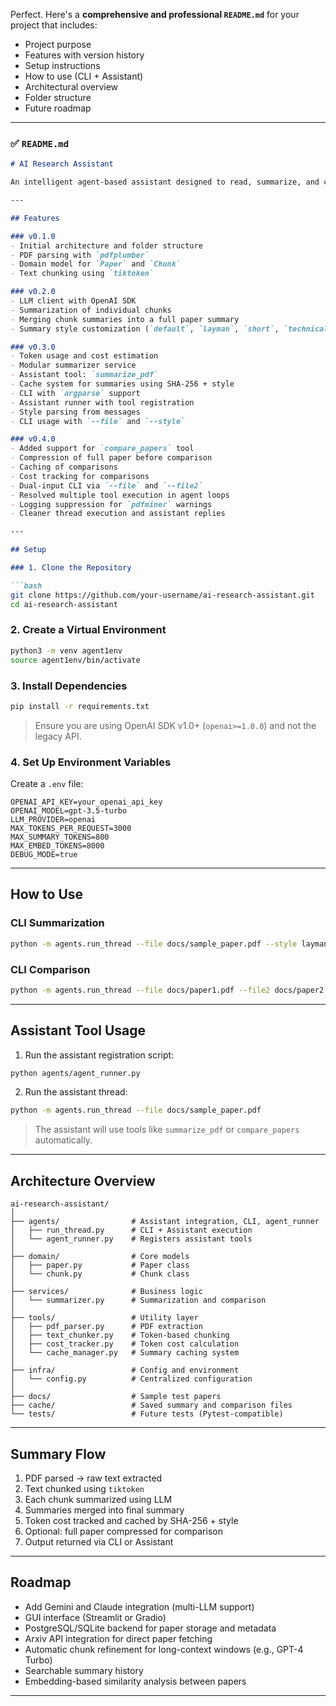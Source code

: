 Perfect. Here's a **comprehensive and professional `README.md`** for your project that includes:

- Project purpose  
- Features with version history  
- Setup instructions  
- How to use (CLI + Assistant)  
- Architectural overview  
- Folder structure  
- Future roadmap

---

### ✅ `README.md`

```markdown
# AI Research Assistant

An intelligent agent-based assistant designed to read, summarize, and compare research papers using LLMs like OpenAI's GPT. It supports customizable summary styles, cost tracking, chunk compression, caching, and both CLI and OpenAI Assistant integration.

---

## Features

### v0.1.0
- Initial architecture and folder structure
- PDF parsing with `pdfplumber`
- Domain model for `Paper` and `Chunk`
- Text chunking using `tiktoken`

### v0.2.0
- LLM client with OpenAI SDK
- Summarization of individual chunks
- Merging chunk summaries into a full paper summary
- Summary style customization (`default`, `layman`, `short`, `technical`)

### v0.3.0
- Token usage and cost estimation
- Modular summarizer service
- Assistant tool: `summarize_pdf`
- Cache system for summaries using SHA-256 + style
- CLI with `argparse` support
- Assistant runner with tool registration
- Style parsing from messages
- CLI usage with `--file` and `--style`

### v0.4.0
- Added support for `compare_papers` tool
- Compression of full paper before comparison
- Caching of comparisons
- Cost tracking for comparisons
- Dual-input CLI via `--file` and `--file2`
- Resolved multiple tool execution in agent loops
- Logging suppression for `pdfminer` warnings
- Cleaner thread execution and assistant replies

---

## Setup

### 1. Clone the Repository

```bash
git clone https://github.com/your-username/ai-research-assistant.git
cd ai-research-assistant
```

### 2. Create a Virtual Environment

```bash
python3 -m venv agent1env
source agent1env/bin/activate
```

### 3. Install Dependencies

```bash
pip install -r requirements.txt
```

> Ensure you are using OpenAI SDK v1.0+ (`openai>=1.0.0`) and not the legacy API.

### 4. Set Up Environment Variables

Create a `.env` file:

```dotenv
OPENAI_API_KEY=your_openai_api_key
OPENAI_MODEL=gpt-3.5-turbo
LLM_PROVIDER=openai
MAX_TOKENS_PER_REQUEST=3000
MAX_SUMMARY_TOKENS=800
MAX_EMBED_TOKENS=8000
DEBUG_MODE=true
```

---

## How to Use

### CLI Summarization

```bash
python -m agents.run_thread --file docs/sample_paper.pdf --style layman
```

### CLI Comparison

```bash
python -m agents.run_thread --file docs/paper1.pdf --file2 docs/paper2.pdf --style technical
```

---

## Assistant Tool Usage

1. Run the assistant registration script:

```bash
python agents/agent_runner.py
```

2. Run the assistant thread:

```bash
python -m agents.run_thread --file docs/sample_paper.pdf
```

> The assistant will use tools like `summarize_pdf` or `compare_papers` automatically.

---

## Architecture Overview

```
ai-research-assistant/
│
├── agents/                # Assistant integration, CLI, agent_runner
│   ├── run_thread.py      # CLI + Assistant execution
│   └── agent_runner.py    # Registers assistant tools
│
├── domain/                # Core models
│   ├── paper.py           # Paper class
│   └── chunk.py           # Chunk class
│
├── services/              # Business logic
│   └── summarizer.py      # Summarization and comparison
│
├── tools/                 # Utility layer
│   ├── pdf_parser.py      # PDF extraction
│   ├── text_chunker.py    # Token-based chunking
│   ├── cost_tracker.py    # Token cost calculation
│   └── cache_manager.py   # Summary caching system
│
├── infra/                 # Config and environment
│   └── config.py          # Centralized configuration
│
├── docs/                  # Sample test papers
├── cache/                 # Saved summary and comparison files
└── tests/                 # Future tests (Pytest-compatible)
```

---

## Summary Flow

1. PDF parsed → raw text extracted
2. Text chunked using `tiktoken`
3. Each chunk summarized using LLM
4. Summaries merged into final summary
5. Token cost tracked and cached by SHA-256 + style
6. Optional: full paper compressed for comparison
7. Output returned via CLI or Assistant

---

## Roadmap

- Add Gemini and Claude integration (multi-LLM support)
- GUI interface (Streamlit or Gradio)
- PostgreSQL/SQLite backend for paper storage and metadata
- Arxiv API integration for direct paper fetching
- Automatic chunk refinement for long-context windows (e.g., GPT-4 Turbo)
- Searchable summary history
- Embedding-based similarity analysis between papers

---